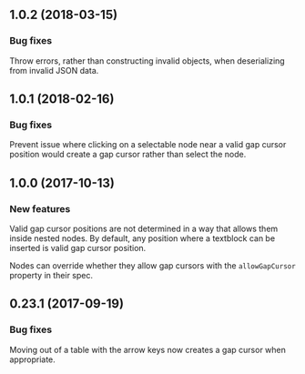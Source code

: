 ## 1.0.2 (2018-03-15)

### Bug fixes

Throw errors, rather than constructing invalid objects, when deserializing from invalid JSON data.

## 1.0.1 (2018-02-16)

### Bug fixes

Prevent issue where clicking on a selectable node near a valid gap cursor position would create a gap cursor rather than select the node.

## 1.0.0 (2017-10-13)

### New features

Valid gap cursor positions are not determined in a way that allows them inside nested nodes. By default, any position where a textblock can be inserted is valid gap cursor position.

Nodes can override whether they allow gap cursors with the `allowGapCursor` property in their spec.

## 0.23.1 (2017-09-19)

### Bug fixes

Moving out of a table with the arrow keys now creates a gap cursor when appropriate.

